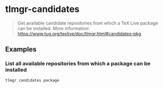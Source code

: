 # tlmgr-candidates

> Get available candidate repositories from which a TeX Live package can be installed. More information: <https://www.tug.org/texlive/doc/tlmgr.html#candidates-pkg>.

## Examples

### List all available repositories from which a package can be installed

```bash
tlmgr candidates package
```
